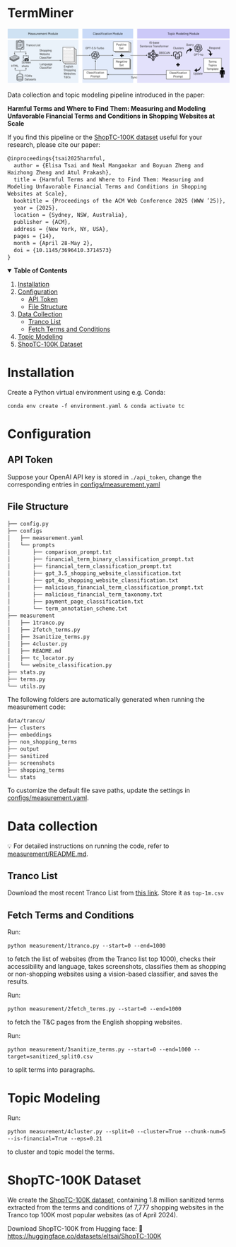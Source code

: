 # TermMiner

![](figs/data_collection_pipeline.png)

Data collection and topic modeling pipeline introduced in the paper: 

**Harmful Terms and Where to Find Them: Measuring and Modeling Unfavorable Financial Terms and Conditions in Shopping Websites at Scale**

If you find this pipeline or the [ShopTC-100K dataset](https://huggingface.co/datasets/eltsai/ShopTC-100K) useful for your research, please cite our paper:
```
@inproceedings{tsai2025harmful,
  author = {Elisa Tsai and Neal Mangaokar and Boyuan Zheng and Haizhong Zheng and Atul Prakash},
  title = {Harmful Terms and Where to Find Them: Measuring and Modeling Unfavorable Financial Terms and Conditions in Shopping Websites at Scale},
  booktitle = {Proceedings of the ACM Web Conference 2025 (WWW ’25)},
  year = {2025},
  location = {Sydney, NSW, Australia},
  publisher = {ACM},
  address = {New York, NY, USA},
  pages = {14},
  month = {April 28-May 2},
  doi = {10.1145/3696410.3714573}
}
```

<details open>
  <summary><b>Table of Contents</b></summary>

1. [Installation](#installation)
2. [Configuration](#configuration)
    - [API Token](#api-token)
    - [File Structure](#file-structure)
3. [Data Collection](#data-collection)
    - [Tranco List](#tranco-list)
    - [Fetch Terms and Conditions](#fetch-terms-and-conditions)
4. [Topic Modeling](#topic-modeling)
5. [ShopTC-100K Dataset](#shoptc-100k-dataset)

</details>



# Installation

Create a Python virtual environment using e.g. Conda:
```
conda env create -f environment.yaml & conda activate tc
```

# Configuration
## API Token
Suppose your OpenAI API key is stored in `./api_token`, change the corresponding entries in [configs/measurement.yaml](https://github.com/eltsai/term_miner/blob/main/configs/measurement.yaml)


## File Structure
```
├── config.py
├── configs
│   ├── measurement.yaml
│   └── prompts
│       ├── comparison_prompt.txt
│       ├── financial_term_binary_classification_prompt.txt
│       ├── financial_term_classification_prompt.txt
│       ├── gpt_3.5_shopping_website_classification.txt
│       ├── gpt_4o_shopping_website_classification.txt
│       ├── malicious_financial_term_classification_prompt.txt
│       ├── malicious_financial_term_taxonomy.txt
│       ├── payment_page_classification.txt
│       └── term_annotation_scheme.txt
├── measurement
│   ├── 1tranco.py
│   ├── 2fetch_terms.py
│   ├── 3sanitize_terms.py
│   ├── 4cluster.py
│   ├── README.md
│   ├── tc_locator.py
│   └── website_classification.py
├── stats.py
├── terms.py
└── utils.py
```

The following folders are automatically generated when running the measurement code:

```
data/tranco/
├── clusters
├── embeddings
├── non_shopping_terms
├── output
├── sanitized
├── screenshots
├── shopping_terms
└── stats
```
To customize the default file save paths, update the settings in [configs/measurement.yaml](https://github.com/eltsai/term_miner/blob/main/configs/measurement.yaml).


# Data collection

💡 For detailed instructions on running the code, refer to [measurement/README.md](https://github.com/eltsai/term_miner/blob/main/measurement/README.md).


## Tranco List

Download the most recent Tranco List from [this link](https://tranco-list.eu/). Store it as `top-1m.csv`

## Fetch Terms and Conditions

Run:
```
python measurement/1tranco.py --start=0 --end=1000
```
to fetch the list of websites (from the Tranco list top 1000), checks their accessibility and language, takes screenshots, classifies them as shopping or non-shopping websites using a vision-based classifier, and saves the results.

Run:
```
python measurement/2fetch_terms.py --start=0 --end=1000
```
to fetch the T&C pages from the English shopping websites. 

Run:
```
python measurement/3sanitize_terms.py --start=0 --end=1000 --target=sanitized_split0.csv
```
to split terms into paragraphs.

# Topic Modeling

Run:
```
python measurement/4cluster.py --split=0 --cluster=True --chunk-num=5 --is-financial=True --eps=0.21
```
to cluster and topic model the terms.

# ShopTC-100K Dataset

We create the [ShopTC-100K dataset](https://huggingface.co/datasets/eltsai/ShopTC-100K), containing 1.8 million sanitized terms extracted from the terms and conditions of 7,777 shopping websites in the Tranco top 100K most popular websites (as of April 2024).

Download ShopTC-100K from Hugging face: 🤗 https://huggingface.co/datasets/eltsai/ShopTC-100K